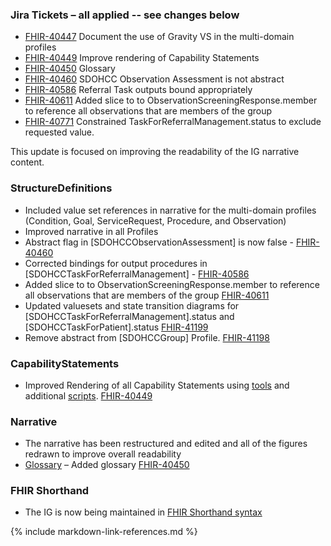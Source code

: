 ### Jira Tickets – all applied -- see changes below

* [FHIR-40447](https://jira.hl7.org/browse/FHIR-40447) Document the use of Gravity VS in the multi-domain profiles
* [FHIR-40449](https://jira.hl7.org/browse/FHIR-40449) Improve rendering of Capability Statements
* [FHIR-40450](https://jira.hl7.org/browse/FHIR-40450) Glossary
* [FHIR-40460](https://jira.hl7.org/browse/FHIR-40460) SDOHCC Observation Assessment is not abstract
* [FHIR-40586](https://jira.hl7.org/browse/FHIR-40586) Referral Task outputs bound appropriately
* [FHIR-40611](https://jira.hl7.org/browse/FHIR-40611) Added slice to to ObservationScreeningResponse.member to reference all observations that are members of the group
* [FHIR-40771](https://jira.hl7.org/browse/FHIR-40771) Constrained TaskForReferralManagement.status to exclude requested value.


This update is focused on improving the readability of the IG narrative content.

### StructureDefinitions

* Included value set references in narrative for the multi-domain profiles (Condition, Goal, ServiceRequest, Procedure, and Observation)
* Improved narrative in all Profiles
* Abstract flag in [SDOHCCObservationAssessment] is now false - [FHIR-40460 ](https://jira.hl7.org/browse/FHIR-40460)
* Corrected bindings for output procedures in [SDOHCCTaskForReferralManagement]   - [FHIR-40586](https://jira.hl7.org/browse/FHIR-40586)
* Added slice to to ObservationScreeningResponse.member to reference all observations that are members of the group [FHIR-40611](https://jira.hl7.org/browse/FHIR-40611)
* Updated valuesets and state transition diagrams for  [SDOHCCTaskForReferralManagement].status and [SDOHCCTaskForPatient].status [FHIR-41199](https://jira.hl7.org/browse/FHIR-41199)
* Remove abstract from [SDOHCCGroup] Profile. [FHIR-41198](https://jira.hl7.org/browse/FHIR-41198)


### CapabilityStatements

* Improved Rendering of all Capability Statements using [tools](https://github.com/caspears/CapStatement) and additional [scripts](https://github.com/HL7/fhir-sdoh-clinicalcare/tree/master/capstmt). [FHIR-40449](https://jira.hl7.org/browse/FHIR-40449)

### Narrative
* The narrative has been restructured and edited and all of the figures redrawn to improve overall readability
* [Glossary](glossary.html) – Added glossary [FHIR-40450](https://jira.hl7.org/browse/FHIR-40450)

### FHIR Shorthand
* The IG is now being maintained in [FHIR Shorthand syntax](http://hl7.org/fhir/uv/shorthand/)

{% include markdown-link-references.md %}